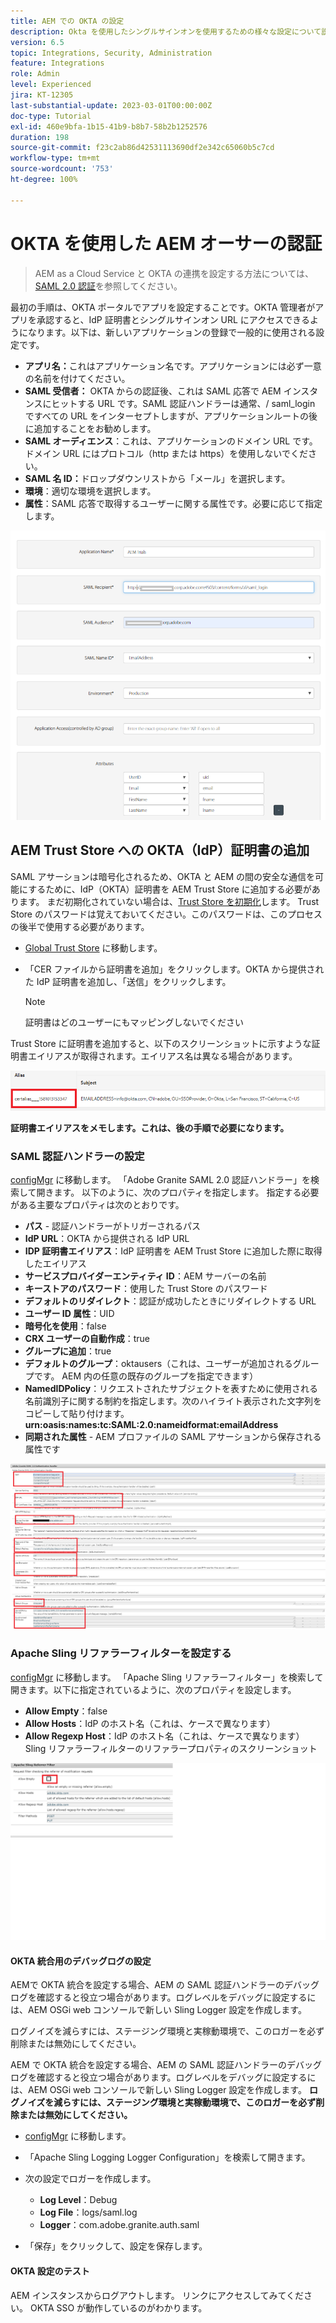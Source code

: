 ```yaml
---
title: AEM での OKTA の設定
description: Okta を使用したシングルサインオンを使用するための様々な設定について説明します。
version: 6.5
topic: Integrations, Security, Administration
feature: Integrations
role: Admin
level: Experienced
jira: KT-12305
last-substantial-update: 2023-03-01T00:00:00Z
doc-type: Tutorial
exl-id: 460e9bfa-1b15-41b9-b8b7-58b2b1252576
duration: 198
source-git-commit: f23c2ab86d42531113690df2e342c65060b5c7cd
workflow-type: tm+mt
source-wordcount: '753'
ht-degree: 100%

---
```


# OKTA を使用した AEM オーサーの認証

> AEM as a Cloud Service と OKTA の連携を設定する方法については、[SAML 2.0 認証](https://experienceleague.adobe.com/docs/experience-manager-learn/cloud-service/authentication/saml-2-0.html?lang=ja)を参照してください。

最初の手順は、OKTA ポータルでアプリを設定することです。OKTA 管理者がアプリを承認すると、IdP 証明書とシングルサインオン URL にアクセスできるようになります。以下は、新しいアプリケーションの登録で一般的に使用される設定です。

* **アプリ名：**&#x200B;これはアプリケーション名です。アプリケーションには必ず一意の名前を付けてください。
* **SAML 受信者：** OKTA からの認証後、これは SAML 応答で AEM インスタンスにヒットする URL です。SAML 認証ハンドラーは通常、/ saml_login ですべての URL をインターセプトしますが、アプリケーションルートの後に追加することをお勧めします。
* **SAML オーディエンス**：これは、アプリケーションのドメイン URL です。ドメイン URL にはプロトコル（http または https）を使用しないでください。
* **SAML 名 ID：**&#x200B;ドロップダウンリストから「メール」を選択します。
* **環境**：適切な環境を選択します。
* **属性**：SAML 応答で取得するユーザーに関する属性です。必要に応じて指定します。


![okta-application](assets/okta-app-settings-blurred.PNG)


## AEM Trust Store への OKTA（IdP）証明書の追加

SAML アサーションは暗号化されるため、OKTA と AEM の間の安全な通信を可能にするために、IdP（OKTA）証明書を AEM Trust Store に追加する必要があります。
まだ初期化されていない場合は、[Trust Store を初期化](http://localhost:4502/libs/granite/security/content/truststore.html)します。
Trust Store のパスワードは覚えておいてください。このパスワードは、このプロセスの後半で使用する必要があります。

* [Global Trust Store](http://localhost:4502/libs/granite/security/content/truststore.html) に移動します。
* 「CER ファイルから証明書を追加」をクリックします。OKTA から提供された IdP 証明書を追加し、「送信」をクリックします。

  >[!NOTE]
  >
  >証明書はどのユーザーにもマッピングしないでください

Trust Store に証明書を追加すると、以下のスクリーンショットに示すような証明書エイリアスが取得されます。エイリアス名は異なる場合があります。

![証明書エイリアス](assets/cert-alias.PNG)

**証明書エイリアスをメモします。これは、後の手順で必要になります。**

### SAML 認証ハンドラーの設定

[configMgr](http://localhost:4502/system/console/configMgr) に移動します。 
「Adobe Granite SAML 2.0 認証ハンドラー」を検索して開きます。
以下のように、次のプロパティを指定します。
指定する必要がある主要なプロパティは次のとおりです。

* **パス** - 認証ハンドラーがトリガーされるパス
* **IdP URL**：OKTA から提供される IdP URL
* **IDP 証明書エイリアス**：IdP 証明書を AEM Trust Store に追加した際に取得したエイリアス
* **サービスプロバイダーエンティティ ID**：AEM サーバーの名前
* **キーストアのパスワード**：使用した Trust Store のパスワード
* **デフォルトのリダイレクト**：認証が成功したときにリダイレクトする URL
* **ユーザー ID 属性**：UID
* **暗号化を使用**：false
* **CRX ユーザーの自動作成**：true
* **グループに追加**：true
* **デフォルトのグループ**：oktausers（これは、ユーザーが追加されるグループです。 AEM 内の任意の既存のグループを指定できます）
* **NamedIDPolicy**：リクエストされたサブジェクトを表すために使用される名前識別子に関する制約を指定します。次のハイライト表示された文字列をコピーして貼り付けます。**urn:oasis:names:tc:SAML:2.0:nameidformat:emailAddress**
* **同期された属性** - AEM プロファイルの SAML アサーションから保存される属性です

![saml-authentication-handler](assets/saml-authentication-settings-blurred.PNG)

### Apache Sling リファラーフィルターを設定する

[configMgr](http://localhost:4502/system/console/configMgr) に移動します。
「Apache Sling リファラーフィルター」を検索して開きます。以下に指定されているように、次のプロパティを設定します。

* **Allow Empty**：false
* **Allow Hosts**：IdP のホスト名（これは、ケースで異なります）
* **Allow Regexp Host**：IdP のホスト名（これは、ケースで異なります）
Sling リファラーフィルターのリファラープロパティのスクリーンショット

![referrer-filter](assets/okta-referrer.png)

#### OKTA 統合用のデバッグログの設定

AEMで OKTA 統合を設定する場合、AEM の SAML 認証ハンドラーのデバッグログを確認すると役立つ場合があります。ログレベルをデバッグに設定するには、AEM OSGi web コンソールで新しい Sling Logger 設定を作成します。

ログノイズを減らすには、ステージング環境と実稼動環境で、このロガーを必ず削除または無効にしてください。

AEM で OKTA 統合を設定する場合、AEM の SAML 認証ハンドラーのデバッグログを確認すると役立つ場合があります。ログレベルをデバッグに設定するには、AEM OSGi web コンソールで新しい Sling Logger 設定を作成します。
**ログノイズを減らすには、ステージング環境と実稼動環境で、このロガーを必ず削除または無効にしてください。**
* [configMgr](http://localhost:4502/system/console/configMgr) に移動します。

* 「Apache Sling Logging Logger Configuration」を検索して開きます。
* 次の設定でロガーを作成します。
   * **Log Level**：Debug
   * **Log File**：logs/saml.log
   * **Logger**：com.adobe.granite.auth.saml
* 「保存」をクリックして、設定を保存します。

#### OKTA 設定のテスト

AEM インスタンスからログアウトします。 リンクにアクセスしてみてください。 OKTA SSO が動作しているのがわかります。
